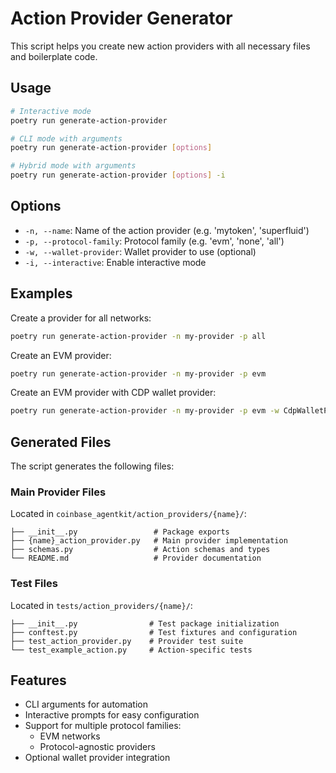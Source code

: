 # Action Provider Generator

This script helps you create new action providers with all necessary files and boilerplate code.

## Usage

```bash
# Interactive mode
poetry run generate-action-provider

# CLI mode with arguments
poetry run generate-action-provider [options]

# Hybrid mode with arguments
poetry run generate-action-provider [options] -i
```

## Options

- `-n, --name`: Name of the action provider (e.g. 'mytoken', 'superfluid')
- `-p, --protocol-family`: Protocol family (e.g. 'evm', 'none', 'all')
- `-w, --wallet-provider`: Wallet provider to use (optional)
- `-i, --interactive`: Enable interactive mode

## Examples

Create a provider for all networks:

```bash
poetry run generate-action-provider -n my-provider -p all
```

Create an EVM provider:

```bash
poetry run generate-action-provider -n my-provider -p evm
```

Create an EVM provider with CDP wallet provider:

```bash
poetry run generate-action-provider -n my-provider -p evm -w CdpWalletProvider
```

## Generated Files

The script generates the following files:

### Main Provider Files

Located in `coinbase_agentkit/action_providers/{name}/`:

```
├── __init__.py                 # Package exports
├── {name}_action_provider.py   # Main provider implementation
├── schemas.py                  # Action schemas and types
└── README.md                   # Provider documentation
```

### Test Files

Located in `tests/action_providers/{name}/`:

```
├── __init__.py                # Test package initialization
├── conftest.py                # Test fixtures and configuration
├── test_action_provider.py    # Provider test suite
└── test_example_action.py     # Action-specific tests
```

## Features

- CLI arguments for automation
- Interactive prompts for easy configuration
- Support for multiple protocol families:
  - EVM networks
  - Protocol-agnostic providers
- Optional wallet provider integration
